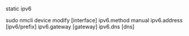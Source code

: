 static ipv6

sudo nmcli device modify [interface] ipv6.method manual ipv6.address [ipv6/prefix] ipv6.gateway [gateway] ipv6.dns [dns]
